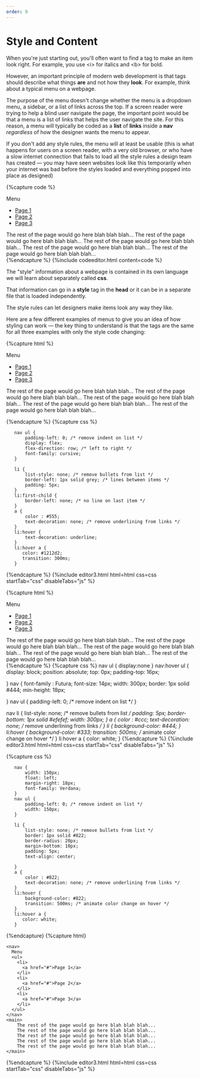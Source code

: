 ```yaml
---
order: 9
---
```

# Style and Content 

When you're just starting out, you'll often want to find a tag to make an item look right. For example, you use &lt;i&gt; for italics and &lt;b&gt; for bold.

However, an important principle of modern web development is that tags should describe what things **are** and not how they **look**. For example, think about a typical menu on a webpage. 

The purpose of the menu doesn't change whether the menu is a dropdown menu, a sidebar, or a list of links across the top. If a screen reader were trying to help a blind user navigate the page, the important point would be that a menu is a list of links that helps the user navigate the site. For this reason, a menu will typically be coded as a **list** of **links** inside a **nav** *regardless* of how the designer wants the menu to appear.

If you don't add any style rules, the menu will at least be usable (this is what happens for users on a screen reader, with a very old browser, or who have a slow internet connection that fails to load all the style rules a design team has created &mdash; you may have seen websites look like this temporarily when your internet was bad before the styles loaded and everything popped into place as designed)

{%capture code %}
<nav>
  Menu
  <ul>
    <li>
      <a href="page1.html">Page 1</a>
    </li>
    <li>
      <a href="page1.html">Page 2</a>
    </li>
    <li>
      <a href="page1.html">Page 3</a>
    </li>
  </ul>
</nav>
<main>
    The rest of the page would go here blah blah blah...
    The rest of the page would go here blah blah blah...
    The rest of the page would go here blah blah blah...
    The rest of the page would go here blah blah blah...
    The rest of the page would go here blah blah blah...
</main>
{%endcapture %}
{%include codeeditor.html content=code %}

The "style" information about a webpage is contained in its own language we will learn about separately called **css**.

That information can go in a **style** tag in the **head** or it can be in a separate file that is loaded independently.

The style rules can let designers make items look any way they like.

Here are a few different examples of menus to give you an idea of how styling can work &mdash; the key thing to understand is that the tags are the same for all three examples with only the style code changing:


{%capture html %}  
  <body>
    <nav>
      Menu
      <ul>
        <li>
          <a href="#">Page 1</a>
        </li>
        <li>
          <a href="#">Page 2</a>
        </li>
        <li>
          <a href="#">Page 3</a>
        </li>
      </ul>
    </nav>
    <main>
        The rest of the page would go here blah blah blah...
        The rest of the page would go here blah blah blah...
        The rest of the page would go here blah blah blah...
        The rest of the page would go here blah blah blah...
        The rest of the page would go here blah blah blah...
    </main>

{%endcapture %}
{%capture css %}

       nav ul {
           padding-left: 0; /* remove indent on list */
           display: flex;
           flex-direction: row; /* left to right */
           font-family: cursive;
       }
       
       li {
           list-style: none; /* remove bullets from list */
           border-left: 1px solid grey; /* lines between items */
           padding: 5px;
       }
       li:first-child {
           border-left: none; /* no line on last item */
       }
       a {
           color : #555;
           text-decoration: none; /* remove underlining from links */
       }
       li:hover {
           text-decoration: underline;
       }
       li:hover a {
          color: #1212d2;
          transition: 300ms;
       }
{%endcapture %}
{%include editor3.html html=html css=css startTab="css" disableTabs="js" %}


{%capture html %}
<html>    
  <head>
  <body>
    <nav>
      Menu
      <ul>
        <li>
          <a href="#">Page 1</a>
        </li>
        <li>
          <a href="#">Page 2</a>
        </li>
        <li>
          <a href="#">Page 3</a>
        </li>
      </ul>
    </nav>
    <main>
        The rest of the page would go here blah blah blah...
        The rest of the page would go here blah blah blah...
        The rest of the page would go here blah blah blah...
        The rest of the page would go here blah blah blah...
        The rest of the page would go here blah blah blah...
    </main>
  </body>
</html>
{%endcapture %}
{%capture css %}
 nav ul {
      display:none
  }
  nav:hover ul {
      display: block;
      position: absolute;
      top: 0px;
      padding-top: 16px;

  }
  nav {
      font-family : Futura;
      font-size: 14px;
      width: 300px;
      border: 1px solid #444;
      min-height: 18px;
      
  }
  nav ul {
      padding-left: 0; /* remove indent on list */
  }
  
  nav li {
      list-style: none; /* remove bullets from list */
      padding: 5px;
      border-bottom: 1px solid #efefef;
      width: 300px;
  }
  a {
      color : #ccc;
      text-decoration: none; /* remove underlining from links */
  }
  li {
      background-color: #444;
  }
  li:hover {
      background-color: #333;
      transition: 500ms; /* animate color change on hover */
  }
  li:hover a {
    color: white;
  }
{%endcapture %}
{%include editor3.html html=html css=css  startTab="css" disableTabs="js" %}


{%capture css %}

       nav {
           width: 150px;
           float: left;
           margin-right: 18px;
           font-family: Verdana;
       }
       nav ul {
           padding-left: 0; /* remove indent on list */
           width: 150px;
       }
       
       li {
           list-style: none; /* remove bullets from list */
           border: 1px solid #822;
           border-radius: 20px;
           margin-bottom: 10px;
           padding: 5px;
           text-align: center;
           
       }
       a {
           color : #822;
           text-decoration: none; /* remove underlining from links */
       }
       li:hover {
           background-color: #822;
           transition: 500ms; /* animate color change on hover */
       }
       li:hover a {
          color: white;
       }
       
{%endcapture}
{%capture html}
  
    <nav>
      Menu
      <ul>
        <li>
          <a href="#">Page 1</a>
        </li>
        <li>
          <a href="#">Page 2</a>
        </li>
        <li>
          <a href="#">Page 3</a>
        </li>
      </ul>
    </nav>
    <main>
        The rest of the page would go here blah blah blah...
        The rest of the page would go here blah blah blah...
        The rest of the page would go here blah blah blah...
        The rest of the page would go here blah blah blah...
        The rest of the page would go here blah blah blah...
    </main>
  

{%endcapture %}
{%include editor3.html html=html css=css startTab="css" disableTabs="js" %}


